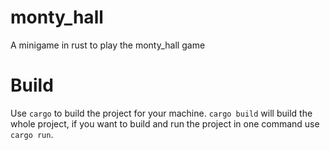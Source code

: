 # monty_hall
A minigame in rust to play the monty_hall game

# Build

Use `cargo` to build the project for your machine. `cargo build` will build the whole project, if you want to build and run the project in one command use `cargo run`.
